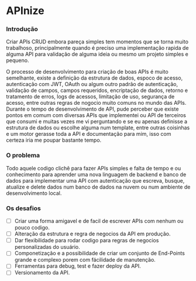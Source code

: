 # APInize

### Introdução

Criar APIs CRUD embora pareça simples tem momentos que se torna muito trabalhoso, principalmente quando é preciso uma implementação rapida de alguma API para validação de alguma ideia ou mesmo um projeto simples e pequeno.

O processo de desenvolvimento para criação de boas APIs é muito semelhante, existe a definição da estrutura de dados, espoco de acesso, autenticação com JWT, OAuth ou algum outro padrão de autenticação, validação de campos, campos requeridos, encriptação de dados, retorno e tratamento de erros, logs de acessos, limitação de uso, segurança de acesso, entre outras regras de nogocio muito comuns no mundo das APIs.
Durante o tempo de desenvolvimento de API, pude perceber que existe pontos em comum com diversas APIs que implementei ou API de terceiros que consumi e muitas vezes me vi perguntando e se eu apenas definisse a estrutura de dados ou escolhe alguma num template, entre outras coisinhas e um motor gerasse toda a API e documentação para mim, isso com certeza iria me poupar bastante tempo.

### O problema

Todo aquele codigo clichê para fazer APIs simples e falta de tempo e ou conhecimento para aprender uma nova linguagem de backend e banco de dados para implementar uma API com autenticação que escreva, busque, atualize e delete dados num banco de dados na nuvem ou num ambiente de desenvolvimento local.

### Os desafios

- [ ] Criar uma forma amigavel e de facil de escrever APIs com nenhum ou pouco codigo.
- [ ] Alteração da estrutura e regra de negocios da API em produção.
- [ ] Dar flexibilidade para rodar codigo para regras de negocios personalizadas do usuário.
- [ ] Componetização e a possibilidade de criar um conjunto de End-Points grande e complexo porem com fácilidade de manutenção.
- [ ] Ferramentas para debug, test e fazer deploy da API.
- [ ] Versionamento da API.
